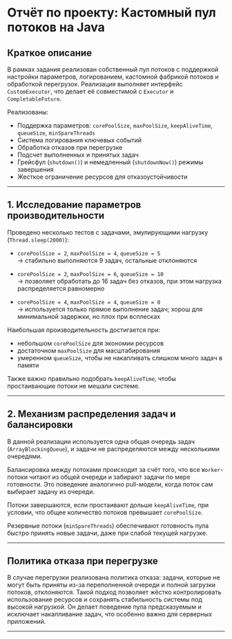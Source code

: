 # Отчёт по проекту: Кастомный пул потоков на Java

## Краткое описание

В рамках задания реализован собственный пул потоков с поддержкой настройки параметров, логированием, кастомной фабрикой потоков и обработкой перегрузок. Реализация выполняет интерфейс `CustomExecutor`, что делает её совместимой с `Executor` и `CompletableFuture`.

Реализованы:

- Поддержка параметров: `corePoolSize`, `maxPoolSize`, `keepAliveTime`, `queueSize`, `minSpareThreads`
- Система логирования ключевых событий
- Обработка отказов при перегрузке
- Подсчет выполненных и принятых задач
- Грейсфул (`shutdown()`) и немедленный (`shutdownNow()`) режимы завершения
- Жесткое ограничение ресурсов для отказоустойчивости

---

## 1. Исследование параметров производительности

Проведено несколько тестов с задачами, эмулирующими нагрузку (`Thread.sleep(2000)`):

- `corePoolSize = 2`, `maxPoolSize = 4`, `queueSize = 5`  
  → стабильно выполняются 9 задач, остальные отклоняются

- `corePoolSize = 2`, `maxPoolSize = 6`, `queueSize = 10`  
  → позволяет обработать до 16 задач без отказов, при этом нагрузка распределяется равномерно

- `corePoolSize = 4`, `maxPoolSize = 4`, `queueSize = 0`  
  → используется только прямое выполнение задач; хорош для минимальной задержки, но плох при всплесках

Наибольшая производительность достигается при:
- небольшом `corePoolSize` для экономии ресурсов
- достаточном `maxPoolSize` для масштабирования
- умеренном `queueSize`, чтобы не накапливать слишком много задач в памяти

Также важно правильно подобрать `keepAliveTime`, чтобы простаивающие потоки не мешали системе.

---

## 2. Механизм распределения задач и балансировки

В данной реализации используется одна общая очередь задач (`ArrayBlockingQueue`), и задачи не распределяются между несколькими очередями.

Балансировка между потоками происходит за счёт того, что все `Worker`-потоки читают из общей очереди и забирают задачи по мере готовности. Это поведение аналогично pull-модели, когда поток сам выбирает задачу из очереди.

Потоки завершаются, если простаивают дольше `keepAliveTime`, при условии, что общее количество потоков превышает `corePoolSize`.

Резервные потоки (`minSpareThreads`) обеспечивают готовность пула быстро принять новые задачи, даже при слабой текущей нагрузке.

---

## Политика отказа при перегрузке

В случае перегрузки реализована политика отказа: задачи, которые не могут быть приняты из-за переполненной очереди и полной загрузки потоков, отклоняются. Такой подход позволяет жёстко контролировать использование ресурсов и сохранять стабильность системы под высокой нагрузкой. Он делает поведение пула предсказуемым и исключает накапливание задач, что особенно важно для серверных приложений.

---
